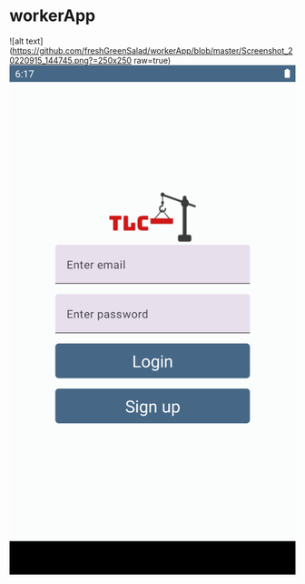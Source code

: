 # workerApp


![alt text](https://github.com/freshGreenSalad/workerApp/blob/master/Screenshot_20220915_144745.png?=250x250 raw=true)
![alt text](https://github.com/freshGreenSalad/workerApp/blob/master/Screenshot_20220915_145803.png?raw=true)
